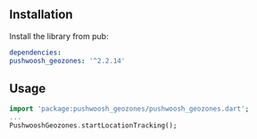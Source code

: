 ## Installation

Install the library from pub:

```yaml
dependencies:
pushwoosh_geozones: '^2.2.14'
```

## Usage
```dart
import 'package:pushwoosh_geozones/pushwoosh_geozones.dart';
...
PushwooshGeozones.startLocationTracking();
```
